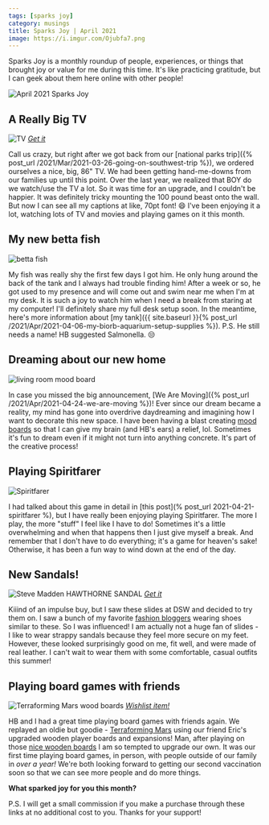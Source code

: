 ```yaml
---
tags: [sparks joy]
category: musings
title: Sparks Joy | April 2021
image: https://i.imgur.com/Ojubfa7.png
---
```

Sparks Joy is a monthly roundup of people, experiences, or things that brought joy or value for me during this time. It's like practicing gratitude, but I can geek about them here online with other people!

![April 2021 Sparks Joy](https://i.imgur.com/Ojubfa7.png)

## A Really Big TV
![TV](https://images-na.ssl-images-amazon.com/images/I/81SfyKpEieL._AC_SL1500_.jpg)
*[Get it](https://amzn.to/2QUDBII)*

Call us crazy, but right after we got back from our [national parks trip]({% post_url /2021/Mar/2021-03-26-going-on-southwest-trip %}), we ordered ourselves a nice, big, 86" TV. We had been getting hand-me-downs from our families up until this point. Over the last year, we realized that BOY do we watch/use the TV a lot. So it was time for an upgrade, and I couldn't be happier. It was definitely tricky mounting the 100 pound beast onto the wall. But now I can see all my captions at like, 70pt font! :smile: I've been enjoying it a lot, watching lots of TV and movies and playing games on it this month.

## My new betta fish
![betta fish](https://lh3.googleusercontent.com/pw/ACtC-3dwEXrg3kQU2IEg80LzToTgSqi6U9n3pXPNg99NN0Woah7k-dd9Xgl63j0KTyuPNqrg571YGoMjwvpUTWPJTchTsJOPYHtMxzI0nKI2yUxi0RHJWHwhdsL5_NfFaTUFq3PLLyYL9aBncPovIWZoQeNGZQ=w1000-h667-no?authuser=0)

My fish was really shy the first few days I got him. He only hung around the back of the tank and I always had trouble finding him! After a week or so, he got used to my presence and will come out and swim near me when I'm at my desk. It is such a joy to watch him when I need a break from staring at my computer! I'll definitely share my full desk setup soon. In the meantime, here's more information about [my tank]({{ site.baseurl }}{% post_url /2021/Apr/2021-04-06-my-biorb-aquarium-setup-supplies %}). P.S. He still needs a name! HB suggested Salmonella. :unamused:

## Dreaming about our new home
![living room mood board](https://i.imgur.com/9EZecdY.png)

In case you missed the big announcement, [We Are Moving]({% post_url /2021/Apr/2021-04-24-we-are-moving %})! Ever since our dream became a reality, my mind has gone into overdrive daydreaming and imagining how I want to decorate this new space. I have been having a blast creating [mood boards](/tag/mood-boards) so that I can give my brain (and HB's ears) a relief, lol. Sometimes it's fun to dream even if it might not turn into anything concrete. It's part of the creative process!

## Playing Spiritfarer
![Spiritfarer](https://www.nintendo.com//content/dam/noa/en_US/games/switch/s/spiritfarer-switch/spiritfarer-switch-hero.jpg)

I had talked about this game in detail in [this post](% post_url 2021-04-21-spiritfarer %), but I have really been enjoying playing Spiritfarer. The more I play, the more "stuff" I feel like I have to do! Sometimes it's a little overwhelming and when that happens then I just give myself a break. And remember that I don't have to do everything; it's a game for heaven's sake! Otherwise, it has been a fun way to wind down at the end of the day.

## New Sandals!
![Steve Madden HAWTHORNE SANDAL](https://i.imgur.com/BPw6agr.jpg)
*[Get it](https://www.dsw.com/en/us/product/steve-madden-hawthorne-sandal/506268?activeColor=203)*

Kiiind of an impulse buy, but I saw these slides at DSW and decided to try them on. I saw a bunch of my favorite [fashion bloggers](https://fashionjackson.com/10-little-white-dresses-for-spring/) wearing shoes similar to these. So I was influenced! I am actually not a huge fan of slides - I like to wear strappy sandals because they feel more secure on my feet. However, these looked surprisingly good on me, fit well, and were made of real leather. I can't wait to wear them with some comfortable, casual outfits this summer!

## Playing board games with friends
![Terraforming Mars wood boards](https://images-na.ssl-images-amazon.com/images/I/81QjjTJ7WHL._AC_SL1500_.jpg)
*[Wishlist item!](https://amzn.to/3aGlays)*

HB and I had a great time playing board games with friends again. We replayed an oldie but goodie - [Terraforming Mars](https://amzn.to/2R16xyw) using our friend Eric's upgraded wooden player boards and expansions! Man, after playing on those [nice wooden boards](https://amzn.to/3aGlays) I am so tempted to upgrade our own. It was our first time playing board games, in person, with people outside of our family in *over a year!* We're both looking forward to getting our second vaccination soon so that we can see more people and do more things.



**What sparked joy for you this month?**

P.S. I will get a small commission if you make a purchase through these links at no additional cost to you. Thanks for your support!